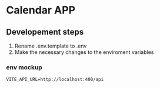 # Calendar APP




## Developement steps

1. Rename .env.template to .env 
2. Make the necessary changes to the enviroment variables

### env mockup 

```
VITE_API_URL=http://localhost:400/api


```
